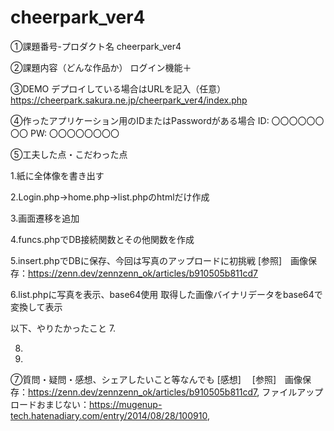 # cheerpark_ver4
①課題番号-プロダクト名
cheerpark_ver4

②課題内容（どんな作品か）
ログイン機能＋

③DEMO
デプロイしている場合はURLを記入（任意） https://cheerpark.sakura.ne.jp/cheerpark_ver4/index.php

④作ったアプリケーション用のIDまたはPasswordがある場合
ID: 〇〇〇〇〇〇〇〇
PW: 〇〇〇〇〇〇〇〇

⑤工夫した点・こだわった点

1.紙に全体像を書き出す

2.Login.php→home.php→list.phpのhtmlだけ作成

3.画面遷移を追加

4.funcs.phpでDB接続関数とその他関数を作成
 
5.insert.phpでDBに保存、今回は写真のアップロードに初挑戦
[参照]　画像保存：https://zenn.dev/zennzenn_ok/articles/b910505b811cd7

6.list.phpに写真を表示、base64使用
取得した画像バイナリデータをbase64で変換して表示

以下、やりたかったこと
7.

8.

9.


⑦質問・疑問・感想、シェアしたいこと等なんでも
[感想]　
[参照]　画像保存：https://zenn.dev/zennzenn_ok/articles/b910505b811cd7,
ファイルアップロードおまじない：https://mugenup-tech.hatenadiary.com/entry/2014/08/28/100910,
